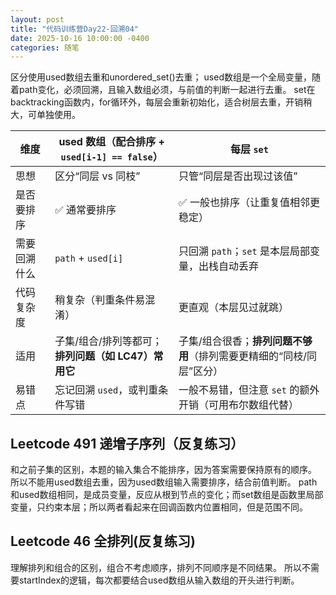 ```yaml
---
layout: post
title: "代码训练营Day22-回溯04"
date: 2025-10-16 10:00:00 -0400
categories: 随笔
---
```


区分使用used数组去重和unordered_set()去重；
used数组是一个全局变量，随着path变化，必须回溯，且输入数组必须，与前值的判断一起进行去重。
set在backtracking函数内，for循环外，每层会重新初始化，适合树层去重，开销稍大，可单独使用。

| 维度 | used 数组（配合排序 + `used[i-1] == false`） | 每层 `set` |
|---|---|---|
| 思想 | 区分“同层 vs 同枝” | 只管“同层是否出现过该值” |
| 是否要排序 | ✅ 通常要排序 | ✅ 一般也排序（让重复值相邻更稳定） |
| 需要回溯什么 | `path` + `used[i]` | 只回溯 `path`；`set` 是本层局部变量，出栈自动丢弃 |
| 代码复杂度 | 稍复杂（判重条件易混淆） | 更直观（本层见过就跳） |
| 适用 | 子集/组合/排列等都可；**排列问题（如 LC47）常用它** | 子集/组合很香；**排列问题不够用**（排列需要更精细的“同枝/同层”区分） |
| 易错点 | 忘记回溯 `used`，或判重条件写错 | 一般不易错，但注意 `set` 的额外开销（可用布尔数组代替） |


## Leetcode 491 递增子序列（反复练习）
和之前子集的区别，本题的输入集合不能排序，因为答案需要保持原有的顺序。
所以不能用used数组去重，因为used数组输入需要排序，结合前值判断。
path和used数组相同，是成员变量，反应从根到节点的变化；而set数组是函数里局部变量，只约束本层；所以两者看起来在回调函数内位置相同，但是范围不同。

## Leetcode 46 全排列(反复练习)
理解排列和组合的区别，组合不考虑顺序，排列不同顺序是不同结果。
所以不需要startIndex的逻辑，每次都要结合used数组从输入数组的开头进行判断。



